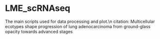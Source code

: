 # LME_scRNAseq
The main scripts used for data processing and plot.\n
citation: Multicellular ecotypes shape progression of lung adenocarcinoma from ground-glass opacity towards advanced stages
